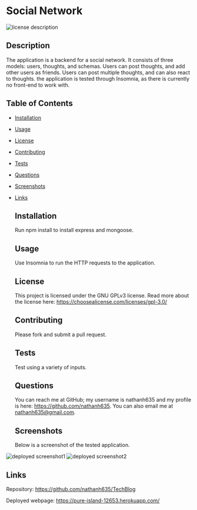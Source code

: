 # Social Network
  ![license description](https://img.shields.io/badge/license-GNU_GPLv3-blue)

  ## Description

  The application is a backend for a social  network. It consists of three models: users, thoughts, and schemas. Users can post thoughts, and add other users as friends. Users can post multiple thoughts, and can also react to thoughts.
  the application is tested through Insomnia, as there is currently no front-end to work with.

## Table of Contents

- [Installation](#installation)
- [Usage](#usage)
- [License](#License)
- [Contributing](#contributing)
- [Tests](#tests)
- [Questions](#questions)
- [Screenshots](#screenshots)
- [Links](#links)

  ## Installation

  Run npm install to install express and mongoose.
  
  ## Usage

  Use Insomnia to run the HTTP requests to the application.

  ## License

  This project is licensed under the GNU GPLv3 license. Read more about the license here:
  https://choosealicense.com/licenses/gpl-3.0/
  

  ## Contributing

  Please fork and submit a pull request.

  ## Tests

  Test using a variety of inputs.

  ## Questions

  You can reach me at GitHub; my username is nathanh635 and my profile is here: https://github.com/nathanh635. 
  You can also email me at nathanh635@gmail.com. 
  
  ## Screenshots

  Below is a screenshot of the tested application.

![deployed screenshot1](./public/assets/screenshot1.PNG)
![deployed screenshot2](./public/assets/screenshot2.PNG)
  
## Links

  Repository: https://github.com/nathanh635/TechBlog
  
  Deployed webpage: https://pure-island-12653.herokuapp.com/


